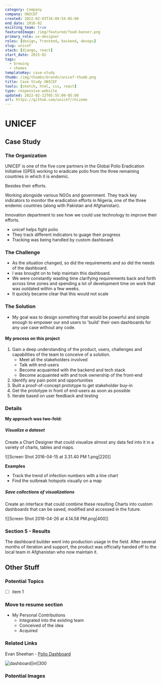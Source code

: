 ```yaml
---
category: Company
company: UNICEF
created: 2022-02-03T16:09:54-05:00
end_date: 2016-02
existing_team: true
featuredImage: /img/featured/food-banner.png
primary_role: ux-designer
roles: [design, frontend, backend, devops]
slug: unicef
stack: [django, react]
start_date: 2015-02
tags:
  - brewing
  - chemex
templateKey: case-study
thumb: /img/thumbs/brands/unicef-thumb.png
title: Case Study UNICEF
tools: [sketch, html, css, react]
type: responsive-website
updated: 2022-02-22T05:55:09-05:00
url: https://github.com/unicef/rhizome
---
```


# UNICEF

## Case Study

### The Organization

UNICEF is one of the five core partners in the Global Polio Eradication Initiative (GPEI) working to eradicate polio from the three remaining countries in which it is endemic.

Besides their efforts.

Working alongside various NGOs and government. They track key indicators to monitor the eradication efforts in Nigeria, one of the three endemic countries (along with Pakistan and Afghanistan).

Innovation department to see how we could use technology to improve their efforts.

- unicef helps fight polio
- They track different indicators to guage their progress
- Tracking was being handled by custom dashboard.

### The Challenge

- As the situation changed, so did the requirements and so did the needs of the dashboard.
- I was brought on to help maintain this dashboard.
- We were constantly wasting time clarifying requirements back and forth across time zones and spending a lot of development time on work that was outdated within a few weeks.
- It quickly became clear that this would not scale

### The Solution

- My goal was to design something that would be powerful and simple enough to empower our end users to 'build' their own dashboards for any use case without any code.

#### My process on this project

1. Gain a deep understanding of the product, users, challenges and capabilities of the team to conceive of a solution.
   - Meet all the stakeholders involved
   - Talk with end-users
   - Become acquainted with the backend and tech stack
   - Become acquainted with and took ownership of the front-end
2. Identify any pain point and opportunities
3. Built a proof-of-concept prototype to get stakeholder buy-in
4. Get the prototype in front of end-users as soon as possible
5. Iterate based on user feedback and testing

### Details

**My approach was two-fold:**

##### Visualize a dataset

Create a Chart Designer that could visualize almost any data fed into it in a variety of charts, tables and maps.

![[Screen Shot 2016-04-15 at 3.31.40 PM 1.png|220]]

**Examples**

- Track the trend of infection numbers with a line chart
- Find the outbreak hotspots visually on a map

##### Save collections of visualizations

Create an interface that could combine these resulting Charts into custom dashboards that can be saved, modified and accessed in the future.

![[Screen Shot 2016-04-26 at 4.14.58 PM.png|400]]

### Section 5 - Results

The dashboard builder went into production usage in the field. After several months of iteration and support, the product was officially handed off to the local team in Afghanistan who now maintain it.

## Other Stuff

### Potential Topics

- [ ] item 1

### Move to resume section

- My Personal Contributions
  - Integrated into the existing team
  - Conceived of the idea
  - Acquired

### Related Links

Evan Sheehan - [Polio Dashboard](https://darthmall.github.io/projects/polio)

![dashboard|inl|300](https://darthmall.github.io/assets/img/polio/dashboard.png)

### Potential Images
